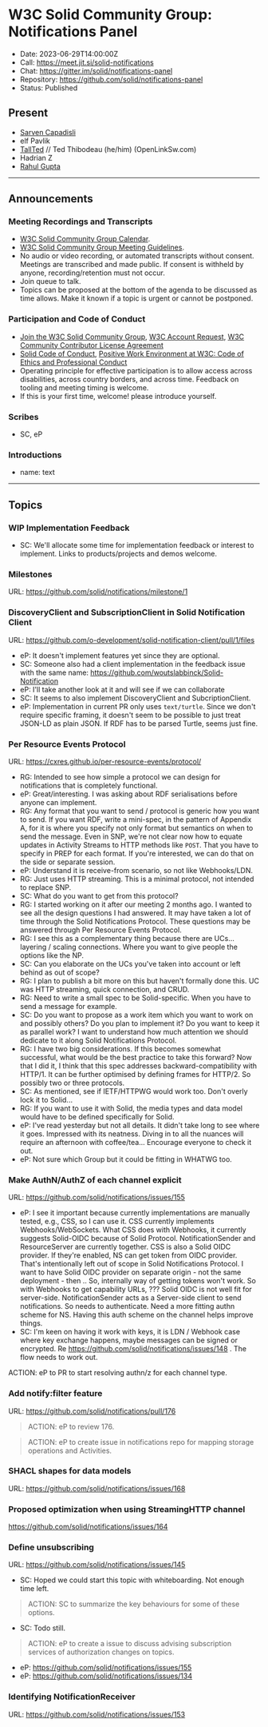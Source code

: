 # W3C Solid Community Group: Notifications Panel

* Date: 2023-06-29T14:00:00Z
* Call: https://meet.jit.si/solid-notifications
* Chat: https://gitter.im/solid/notifications-panel
* Repository: https://github.com/solid/notifications-panel
* Status: Published


## Present
* [Sarven Capadisli](https://csarven.ca/#i)
* elf Pavlik
* [TallTed](https://github.com/TallTed) // Ted Thibodeau (he/him) (OpenLinkSw.com)
* Hadrian Z
* [Rahul Gupta](https://cxres.pages.dev/profile#i)
---

## Announcements

### Meeting Recordings and Transcripts
* [W3C Solid Community Group Calendar](https://www.w3.org/groups/cg/solid/calendar).
* [W3C Solid Community Group Meeting Guidelines](https://github.com/solid/specification/blob/main/meetings/README.md).
* No audio or video recording, or automated transcripts without consent. Meetings are transcribed and made public. If consent is withheld by anyone, recording/retention must not occur.
* Join queue to talk.
* Topics can be proposed at the bottom of the agenda to be discussed as time allows. Make it known if a topic is urgent or cannot be postponed.


### Participation and Code of Conduct
* [Join the W3C Solid Community Group](https://www.w3.org/community/solid/join), [W3C Account Request](http://www.w3.org/accounts/request), [W3C Community Contributor License Agreement](https://www.w3.org/community/about/agreements/cla/)
* [Solid Code of Conduct](https://github.com/solid/process/blob/main/code-of-conduct.md), [Positive Work Environment at W3C: Code of Ethics and Professional Conduct](https://www.w3.org/Consortium/cepc/)
* Operating principle for effective participation is to allow access across disabilities, across country borders, and across time. Feedback on tooling and meeting timing is welcome.
* If this is your first time, welcome! please introduce yourself.


### Scribes
* SC, eP


### Introductions
* name: text

---

## Topics


### WIP Implementation Feedback
* SC: We'll allocate some time for implementation feedback or interest to implement. Links to products/projects and demos welcome.


### Milestones
URL: https://github.com/solid/notifications/milestone/1


### DiscoveryClient and SubscriptionClient in Solid Notification Client
URL: https://github.com/o-development/solid-notification-client/pull/1/files


* eP: It doesn't implement features yet since they are optional. 
* SC: Someone also had a client implementation in the feedback issue with the same name: https://github.com/woutslabbinck/Solid-Notification
* eP: I'll take another look at it and will see if we can collaborate
* SC: It seems to also implement DiscoveryClient and SubcriptionClient.
* eP: Implementation in current PR only uses `text/turtle`. Since we don't require specific framing, it doesn't seem to be possible to just treat JSON-LD as plain JSON. If RDF has to be parsed Turtle, seems just fine.


### Per Resource Events Protocol
URL: https://cxres.github.io/per-resource-events/protocol/

* RG: Intended to see how simple a protocol we can design for notifications that is completely functional.
* eP: Great/interesting. I was asking about RDF serialisations before anyone can implement.
* RG: Any format that you want to send / protocol is generic how you want to send. If you want RDF, write a mini-spec, in the pattern of Appendix A, for it is where you specify not only format but semantics on when to send the message. Even in SNP, we're not clear now how to equate updates in Activity Streams to HTTP methods like `POST`. That you have to specify in PREP for each format. If you're interested, we can do that on the side or separate session.
* eP: Understand it is receive-from scenario, so not like Webhooks/LDN.
* RG: Just uses HTTP streaming. This is a minimal protocol, not intended to replace SNP.
* SC: What do you want to get from this protocol?
* RG: I started working on it after our meeting 2 months ago. I wanted to see all the design questions I had answered. It may have taken a lot of time through the Solid Notifications Protocol. These questions may be answered through Per Resource Events Protocol.
* RG: I see this as a complementary thing because there are UCs... layering / scaling connections. Where you want to give people the options like the NP.
* SC: Can you elaborate on the UCs you've taken into account or left behind as out of scope?
* RG: I plan to publish a bit more on this but haven't formally done this. UC was HTTP streaming, quick connection, and CRUD.
* RG: Need to write a small spec to be Solid-specific. When you have to send a message for example.
* SC: Do you want to propose as a work item which you want to work on and possibly others? Do you plan to implement it? Do you want to keep it as parallel work? I want to understand how much attention we should dedicate to it along Solid Notifications Protocol.
* RG: I have two big considerations. If this becomes somewhat successful, what would be the best practice to take this forward? Now that I did it, I think that this spec addresses backward-compatibility with HTTP/1. It can be further optimised by defining frames for HTTP/2. So possibly two or three protocols.
* SC: As mentioned, see if IETF/HTTPWG would work too. Don't overly lock it to Solid...
* RG: If you want to use it with Solid, the media types and data model would have to be defined specifically for Solid.
* eP: I've read yesterday but not all details. It didn't take long to see where it goes. Impressed with its neatness. Diving in to all the nuances will require an afternoon with coffee/tea... Encourage everyone to check it out.
* eP: Not sure which Group but it could be fitting in WHATWG too.


### Make AuthN/AuthZ of each channel explicit
URL: https://github.com/solid/notifications/issues/155

* eP: I see it important because currently implementations are manually tested, e.g., CSS, so I can use it. CSS currently implements Webhooks/WebSockets. What CSS does with Webhooks, it currently suggests Solid-OIDC because of Solid Protocol. NotificationSender and ResourceServer are currently together. CSS is also a Solid OIDC provider. If they're enabled, NS can get token from OIDC provider. That's intentionally left out of scope in Solid Notifications Protocol. I want to have Solid OIDC provider on separate origin - not the same deployment - then .. So, internally way of getting tokens won't work. So with Webhooks to get capability URLs, ??? Solid OIDC is not well fit for server-side. NotificationSender acts as a Server-side client to send notifications. So needs to authenticate. Need a more fitting authn scheme for NS. Having this auth scheme on the channel helps improve things.
* SC: I'm keen on having it work with keys, it is LDN / Webhook case where key exchange happens, maybe messages can be signed or encrypted. Re https://github.com/solid/notifications/issues/148 . The flow needs to work out.

ACTION: eP to PR to start resolving authn/z for each channel type.


### Add notify:filter feature
URL: https://github.com/solid/notifications/pull/176

>ACTION: eP to review 176.

>ACTION: eP to create issue in notifications repo for mapping storage operations and Activities.


### SHACL shapes for data models
URL: https://github.com/solid/notifications/issues/168


### Proposed optimization when using StreamingHTTP channel
https://github.com/solid/notifications/issues/164



### Define unsubscribing
URL: https://github.com/solid/notifications/issues/145

* SC: Hoped we could start this topic with whiteboarding. Not enough time left.

>ACTION: SC to summarize the key behaviours for some of these options.

* SC: Todo still.

>ACTION: eP to create a issue to discuss advising subscription services of authorization changes on topics.

* eP: https://github.com/solid/notifications/issues/155
* eP: https://github.com/solid/notifications/issues/134


### Identifying NotificationReceiver
URL: https://github.com/solid/notifications/issues/153
